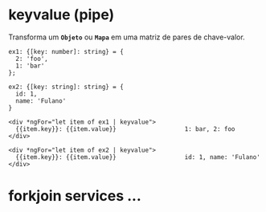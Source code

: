 # keyvalue (pipe) 

Transforma um **`Objeto`** ou **`Mapa`** em uma matriz de pares de chave-valor.

    ex1: {[key: number]: string} = {
      2: 'foo', 
      1: 'bar'
    };

    ex2: {[key: string]: string} = {
      id: 1,  
      name: 'Fulano'
    }
    
    <div *ngFor="let item of ex1 | keyvalue">
      {{item.key}}: {{item.value}}                   1: bar, 2: foo
    </div>
    
    <div *ngFor="let item of ex2 | keyvalue">
      {{item.key}}: {{item.value}}                   id: 1, name: 'Fulano' 
    </div>

# forkjoin services ...
